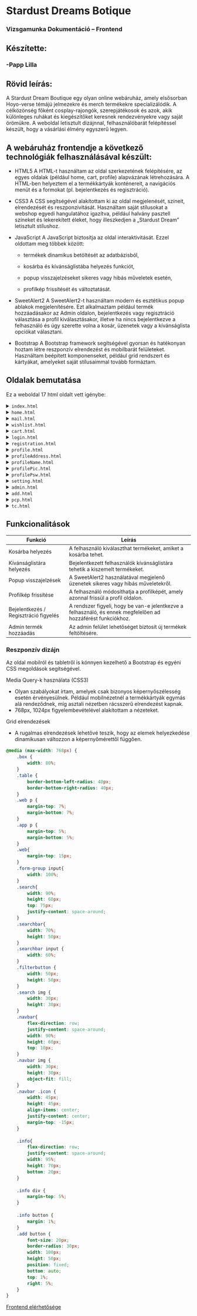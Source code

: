 # Stardust Dreams Botique
### Vizsgamunka Dokumentáció – Frontend

## Készítette:
###  -Papp Lilla


## Rövid leírás:
A Stardust Dream Boutique egy olyan online webáruház, amely elsősorban Hoyo-verse témájú jelmezekre és merch termékekre specializálódik.
A célközönség főként cosplay-rajongók, szerepjátékosok és azok, akik különleges ruhákat és kiegészítőket keresnek rendezvényekre vagy saját örömükre.
A weboldal letisztult dizájnnal, felhasználóbarát felépítéssel készült, hogy a vásárlási élmény egyszerű legyen.

## A webáruház frontendje a következő technológiák felhasználásával készült:
* HTML5
  A HTML-t használtam az oldal szerkezetének felépítésére, az egyes oldalak (például home, cart, profile) alapvázának létrehozására. A HTML-ben helyeztem el a termékkártyák konténereit, a navigációs menüt és a formokat (pl. bejelentkezés és regisztráció).

* CSS3
A CSS segítségével alakítottam ki az oldal megjelenését, színeit, elrendezését és reszponzivitását. Használtam saját stílusokat a webshop egyedi hangulatához igazítva, például halvány pasztell színeket és lekerekített éleket, hogy illeszkedjen a „Stardust Dream” letisztult stílushoz.

* JavaScript
A JavaScript biztosítja az oldal interaktivitását. Ezzel oldottam meg többek között:

  * termékek dinamikus betöltését az adatbázisból,

  * kosárba és kívánságlistába helyezés funkciót,

  * popup visszajelzéseket sikeres vagy hibás műveletek esetén,

  * profilkép frissítését és változtatását.

* SweetAlert2
A SweetAlert2-t használtam modern és esztétikus popup ablakok megjelenítésére. Ezt alkalmaztam például termék hozzáadásakor az Admin oldalon, bejelentkezés vagy regisztráció választása a profil kiválasztásakor, illetve ha nincs bejelentkezve a felhasználó és úgy szerette volna a kosár, üzenetek vagy a kívánságlista opciókat választani.

* Bootstrap
A Bootstrap framework segítségével gyorsan és hatékonyan hoztam létre reszponzív elrendezést és mobilbarát felületeket. Használtam beépített komponenseket, például grid rendszert és kártyákat, amelyeket saját stílusaimmal tovább formáztam.

## Oldalak bemutatása
Ez a weboldal 17 html oldalt vett igénybe:
  <details>
  <summary><code>index.html</code></summary>
  <p>Ez az oldal bevezeti a vásárlót a főoldalra. Innen lehet eljutni a home.html-re. Áttekintő, bevezető oldal, amely bemutatja a webáruház stílusát.</p>
    ![wellcomepage](https://raw.githubusercontent.com/NameUserer/stardustdreamsbotique/master/img/welcomepage.png)
  ![wellcomepage](https://raw.githubusercontent.com/NameUserer/stardustdreamsbotique/master/img/welcomepage.png)
</details>

<details>
  <summary><code>home.html</code></summary>
  <p>A termékek főoldala, ahol kategóriák és típusok szerint listázva jelennek meg a termékkártyák. Innen lehet hozzáadni a termékeket a kosárba vagy a kívánságlistába.</p>
  ![homepage](https://raw.githubusercontent.com/NameUserer/stardustdreamsbotique/master/img/homepage.png)
</details>

<details>
  <summary><code>mail.html</code></summary>
  <p>Itt tekintheti meg a felhasználó az eddigi vásárlásait, minden rendelés eltárolásra kerül. A legújabbak felül jelennek meg.</p>
  ![mailpage](https://raw.githubusercontent.com/NameUserer/stardustdreamsbotique/master/img/mailpage.png)
</details>

<details>
  <summary><code>wishlist.html</code></summary>
  <p>A felhasználó kívánságlistája. Bejelentkezés után itt gyűjtheti össze azokat a termékeket, amiket meg szeretne vásárolni később.</p>
  ![wishlistpage](https://raw.githubusercontent.com/NameUserer/stardustdreamsbotique/master/img/wishlistpage.png)
</details>

<details>
  <summary><code>cart.html</code></summary>
  <p>A kosár oldala, ahol a kiválasztott termékek láthatók. Innen lehet továbblépni a vásárlásra vagy a termékek szerkesztésére.</p>
  ![cartpage](https://raw.githubusercontent.com/NameUserer/stardustdreamsbotique/master/img/cartpage.png)
</details>

<details>
  <summary><code>login.html</code></summary>
  <p>A bejelentkezés felülete. A felhasználók itt tudnak belépni meglévő fiókjukkal.</p>
  ![loginpage](https://raw.githubusercontent.com/NameUserer/stardustdreamsbotique/master/img/loginpage.png)
</details>

<details>
  <summary><code>registration.html</code></summary>
  <p>Új fiók létrehozása ezen az oldalon történik, név, email és jelszó megadásával.</p>
  ![singuppage](https://raw.githubusercontent.com/NameUserer/stardustdreamsbotique/master/img/singuppage.png)
</details>

<details>
  <summary><code>profile.html</code></summary>
  <p>A felhasználó profiljának áttekintése. Innen elérhetők a profilbeállításokat kezelő oldalak.</p>
  ![profilepage](https://raw.githubusercontent.com/NameUserer/stardustdreamsbotique/master/img/profilepage.png)
</details>

<details>
  <summary><code>profileAddress.html</code></summary>
  <p>A szállítási cím módosítására szolgáló oldal.</p>
  ![addresspage](https://raw.githubusercontent.com/NameUserer/stardustdreamsbotique/master/img/addresspage.png)
</details>

<details>
  <summary><code>profileName.html</code></summary>
  <p>A felhasználónév módosítása ezen az oldalon történik.</p>
  ![usernamepage](https://raw.githubusercontent.com/NameUserer/stardustdreamsbotique/master/img/usernamepage.png)
</details>

<details>
  <summary><code>profilePic.html</code></summary>
  <p>A profilkép kiválasztására és frissítésére szolgáló oldal. A változtatások azonnal megjelennek.</p>
  ![profilepicpage](https://raw.githubusercontent.com/NameUserer/stardustdreamsbotique/master/img/profilepicpage.png)
</details>

<details>
  <summary><code>profilePsw.html</code></summary>
  <p>A jelszó módosítása biztonságos mezőkön keresztül történik. Jelenlegi és új jelszót is meg kell adni.</p>
  ![passwordpage](https://raw.githubusercontent.com/NameUserer/stardustdreamsbotique/master/img/passwordpage.png)
</details>

<details>
  <summary><code>setting.html</code></summary>
  <p>Felhasználói beállítások áttekintése és módosítása.</p>
  ![settingpage](https://raw.githubusercontent.com/NameUserer/stardustdreamsbotique/master/img/settingpage.png)
</details>

<details>
  <summary><code>admin.html</code></summary>
  <p>Az adminisztrátor számára készült oldal, ahonnan kezelheti a webshop termékeit.</p>
  ![adminpage](https://raw.githubusercontent.com/NameUserer/stardustdreamsbotique/master/img/adminpage.png)
</details>

<details>
  <summary><code>add.html</code></summary>
  <p>Új termék hozzáadása az adatbázishoz. Az admin innen tölthet fel új cosplay vagy merch cikkeket.</p>
  ![addpage](https://raw.githubusercontent.com/NameUserer/stardustdreamsbotique/master/img/addpage.png)
</details>

<details>
  <summary><code>pcp.html</code></summary>
  <p>Adatkezelési nyilatkozat – itt olvasható, hogyan kezeljük a felhasználók adatait.</p>
  ![pcppage](https://raw.githubusercontent.com/NameUserer/stardustdreamsbotique/master/img/pcppage.png)
</details>

<details>
  <summary><code>tc.html</code></summary>
  <p>Felhasználási feltételek – a webshop használatára vonatkozó szabályzat.</p>
  ![tcpage](https://raw.githubusercontent.com/NameUserer/stardustdreamsbotique/master/img/tcpage.png)
</details>

## Funkcionalitások

| Funkció                           | Leírás                                                                 |
|----------------------------------|------------------------------------------------------------------------|
| Kosárba helyezés                 | A felhasználó kiválaszthat termékeket, amiket a kosárba tehet.        |
| Kívánságlistára helyezés         | Bejelentkezett felhasználók kívánságlistára tehetik a kiszemelt termékeket. |
| Popup visszajelzések             | A SweetAlert2 használatával megjelenő üzenetek sikeres vagy hibás műveletekről. |
| Profilkép frissítése             | A felhasználó módosíthatja a profilképét, amely azonnal frissül a profil oldalon. |
| Bejelentkezés / Regisztráció figyelés | A rendszer figyeli, hogy be van-e jelentkezve a felhasználó, és ennek megfelelően ad hozzáférést funkciókhoz. |
| Admin termék hozzáadás           | Az admin felület lehetőséget biztosít új termékek feltöltésére.       |

### Reszponzív dizájn

<p>Az oldal mobilról és tabletről is könnyen kezelhető a Bootstrap és egyéni CSS megoldások segítségével.</p>

Media Query-k használata (CSS3)
* Olyan szabályokat írtam, amelyek csak bizonyos képernyőszélesség esetén érvényesülnek. Például mobilnézetnél a termékkártyák egymás alá rendeződnek, míg asztali nézetben rácsszerű elrendezést kapnak.
* 768px, 1024px figyelembevételével alakítottam a nézeteket.

Grid elrendezések
* A rugalmas elrendezések lehetővé teszik, hogy az elemek helyezkedése dinamikusan változzon a képernyőmérettől függően.

```css
@media (max-width: 768px) {
    .box {
        width: 80%;
    }
    .table {
        border-bottom-left-radius: 40px;
        border-bottom-right-radius: 40px;
    }
    .web p {
        margin-top: 7%;
        margin-bottom: 7%;
    }
    .app p {
        margin-top: 5%;
        margin-bottom: 5%;
    }
    .web{
        margin-top: 15px;
    }
    .form-group input{
        width: 100%;
    }
    .search{
        width: 90%;
        height: 60px;
        top: 75px;
        justify-content: space-around;
    }
    .searchbar{
        width: 70%;
        height: 50px;
    }
    .searchbar input {
        width: 60%;
    }
    .filterbutton {
        width: 50px;
        height: 50px;
    }
    .search img {
        width: 30px;
        height: 30px;
    }
    .navbar{
        flex-direction: row;
        justify-content: space-around;
        width: 90%;
        height: 60px;
        top: 10px;
    }
    .navbar img {
        width: 30px;
        height: 30px;
        object-fit: fill;
    }
    .navbar .icon {
        width: 45px;
        height: 45px;
        align-items: center;
        justify-content: center;
        margin-top: -15px;
    }

    .info{
        flex-direction: row;
        justify-content: space-around;
        width: 95%;
        height: 70px;
        bottom: 20px;
    }

    .info div {
        margin-top: 5%;
    }

    .info button {
        margin: 1%;
    }
    .add button {
        font-size: 20px;
        border-radius: 30px;
        width: 100px;
        height: 50px;
        position: fixed;
        bottom: auto;
        top: 1%;
        right: 5%;
    }
}
```
[Frontend elérhetősége](https://stardustdreams.netlify.app/home.html)
